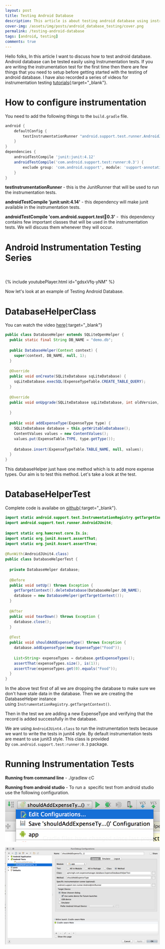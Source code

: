 ```yaml
---
layout: post
title: Testing Android Database
description: This article is about testing android database using instrumentation test. It also covers how to configure instrumentation test for the first time.
cover-img: /assets/img/posts/android_database_testing/cover.png
permalink: /testing-android-database
tags: [android, testing]
comments: true
---
```


Hello folks, In this article I want to discuss how to test android database. Android database can be tested easily using Instrumentation tests. If you are writing the instrumentation test for the first time then there are few things that you need to setup before getting started with the testing of android database. I have also recorded a series of videos for instrumentation testing [tutorials](https://www.youtube.com/watch?v=gdsxVfq-yNM&list=PLFYf87MeyEq588ibGPTu5lEhnJZG6KsmR){:target="_blank"}.

# How to configure instrumentation

You need to add the following things to the `build.gradle` file.

```groovy
android {
    defaultConfig {
        testInstrumentationRunner "android.support.test.runner.AndroidJUnitRunner"
    }
}
dependencies {
    androidTestCompile 'junit:junit:4.12'
    androidTestCompile('com.android.support.test:runner:0.3') {
        exclude group: 'com.android.support', module: 'support-annotations'
    }
}
```

**testInstrumentationRunner** - this is the JunitRunner that will be used to run the instrumentation tests.

**androidTestCompile 'junit:unit:4.14'** - this dependency will make junit available in the instrumentation tests.

**androidTestCompile 'com.android.support.test:runner:0.3'** -  this dependency contains few important classes that will be used in the instrumentation tests. We will discuss them whenever they will occur.

# Android Instrumentation Testing Series<br><br>

{% include youtubePlayer.html id="gdsxVfq-yNM" %}
<br>


Now let's look at an example of Testing Android Database.

# DatabaseHelperClass

You can watch the video [here](https://www.youtube.com/watch?v=gdsxVfq-yNM&list=PLFYf87MeyEq588ibGPTu5lEhnJZG6KsmR){:target="_blank"}

```java
public class DatabaseHelper extends SQLiteOpenHelper {
  public static final String DB_NAME = "demo.db";

  public DatabaseHelper(Context context) {
    super(context, DB_NAME, null, 1);
  }

  @Override
  public void onCreate(SQLiteDatabase sqLiteDatabase) {
    sqLiteDatabase.execSQL(ExpenseTypeTable.CREATE_TABLE_QUERY);
  }

  @Override
  public void onUpgrade(SQLiteDatabase sqLiteDatabase, int oldVersion, int newVersion) {

  }

  public void addExpenseType(ExpenseType type) {
    SQLiteDatabase database = this.getWritableDatabase();
    ContentValues values = new ContentValues();
    values.put(ExpenseTable.TYPE, type.getType());

    database.insert(ExpenseTypeTable.TABLE_NAME, null, values);
  }
}
```

This databaseHelper just have one method which is to add more expense types. Our aim is to test this method. Let's take a look at the test.

# DatabaseHelperTest

Complete code is availabe on [github](https://github.com/ajitsing/ExpenseManager/blob/master/app/src/androidTest/java/ajitsingh/com/expensemanager/database/ExpenseDatabaseHelperTest.java){:target="_blank"}.


```java
import static android.support.test.InstrumentationRegistry.getTargetContext;
import android.support.test.runner.AndroidJUnit4;

import static org.hamcrest.core.Is.is;
import static org.junit.Assert.assertThat;
import static org.junit.Assert.assertTrue;

@RunWith(AndroidJUnit4.class)
public class DatabaseHelperTest {

  private DatabaseHelper database;

  @Before
  public void setUp() throws Exception {
    getTargetContext().deleteDatabase(DatabaseHelper.DB_NAME);
    database = new DatabaseHelper(getTargetContext());
  }

  @After
  public void tearDown() throws Exception {
    database.close();
  }

  @Test
  public void shouldAddExpenseType() throws Exception {
    database.addExpenseType(new ExpenseType("Food"));

    List<String> expenseTypes = database.getExpenseTypes();
    assertThat(expenseTypes.size(), is(1));
    assertTrue(expenseTypes.get(0).equals("Food"));
  }
}
```

In the above test first of all we are dropping the database to make sure we don't have stale data in the database. Then we are creating the DatabaseHelper instance using `InstrumentationRegistry.getTargetContext()`.

Then in the test we are adding a new ExpenseType and verifying that the record is added successfully in the database.

We are using `AndroidJUint4.class` to run the instrumentation tests because we want to write the tests in junit4 style. By default instrumentation tests are meant to use junit3 style. This class is provided by `com.android.support.test:runner:0.3` package.

# Running Instrumentation Tests

**Running from command line** - ./gradlew cC

**Running from android studio** - To run a  specific test from android studio use the following configuration.

![Crepe](/assets/img/posts/testing_android_db/testing_android_db_1.png)

![Crepe](/assets/img/posts/testing_android_db/testing_android_db_2.png)